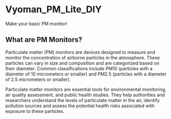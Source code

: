 # Vyoman_PM_Lite_DIY
Make your basic PM monitor!

## What are PM Monitors?

Particulate matter (PM) monitors are devices designed to measure and monitor the concentration of airborne particles in the atmosphere. 
These particles can vary in size and composition and are categorized based on their diameter. Common classifications include PM10 (particles with a diameter of 10 micrometers or smaller) 
and PM2.5 (particles with a diameter of 2.5 micrometers or smaller).

Particulate matter monitors are essential tools for environmental monitoring, air quality assessment, and public health studies. They help authorities and researchers understand the levels of 
particulate matter in the air, identify pollution sources and assess the potential health risks associated with exposure to these particles.
